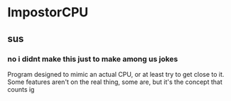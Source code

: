 # ImpostorCPU
## sus
### no i didnt make this just to make among us jokes

Program designed to mimic an actual CPU, or at least try to get close to it. Some features aren't on the real thing, some are, but it's the concept that counts ig